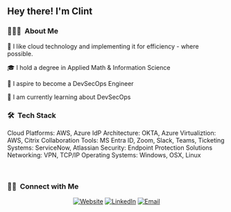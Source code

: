 <h2> Hey there! I'm Clint</h2>

<h3> 👨🏻‍💻  About Me </h3>

🤔 I like cloud technology and implementing it for efficiency - where possible.

🎓 I hold a degree in Applied Math & Information Science

💼 I aspire to become a DevSecOps Engineer

🌱 I am currently learning about DevSecOps

<h3> 🛠  Tech Stack</h3>

Cloud Platforms: AWS, Azure
IdP Architecture: OKTA, Azure
Virtualiztion: AWS, Citrix
Collaboration Tools: MS Entra ID, Zoom, Slack, Teams, 
Ticketing Systems: ServiceNow, Atlassian
Security: Endpoint Protection Solutions
Networking: VPN, TCP/IP
Operating Systems: Windows, OSX, Linux

<br/>

<h3> 🤝🏻  Connect with Me </h3>

<p align="center">
<a href="https://www.kuralabs.org/"><img alt="Website" src="https://img.shields.io/badge/Website-www.kuralabs.org-orange?style=flat-square&logo=google-chrome"></a>
<a href="https://www.linkedin.com/in/clintonkanyali/"><img alt="LinkedIn" src="https://img.shields.io/badge/LinkedIn-ClintKan-blue?style=flat-square&logo=LinkedIn&style=social"></a>
<a href="clintkanyali@gmail.com"><img alt="Email" src="https://img.shields.io/badge/Email-clintkanyali@gmail.com-red?style=flat-square&logo=gmail"></a>
</p>
